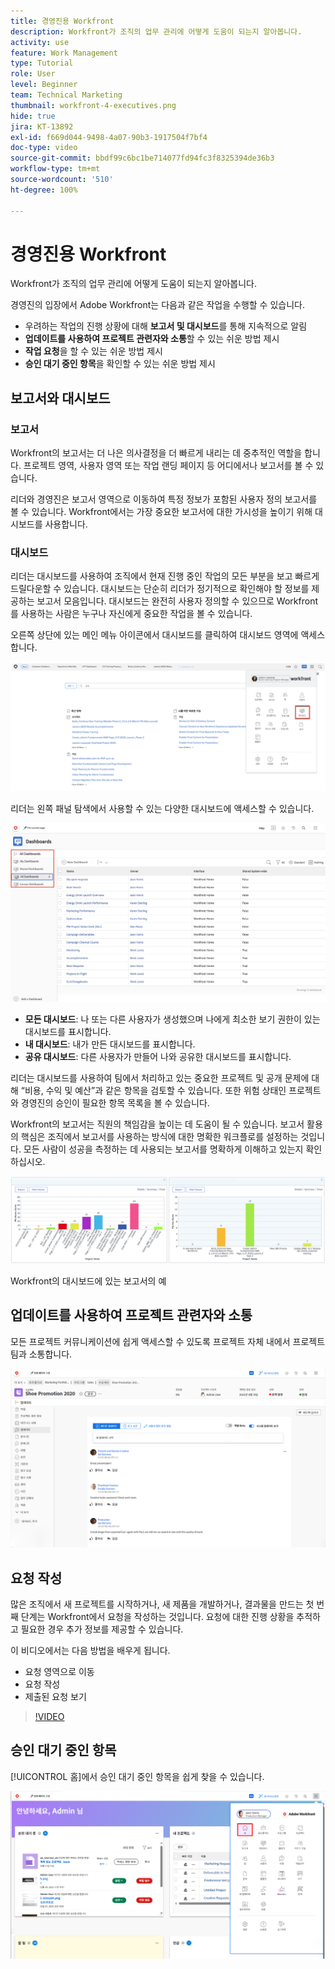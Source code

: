 ```yaml
---
title: 경영진용 Workfront
description: Workfront가 조직의 업무 관리에 어떻게 도움이 되는지 알아봅니다.
activity: use
feature: Work Management
type: Tutorial
role: User
level: Beginner
team: Technical Marketing
thumbnail: workfront-4-executives.png
hide: true
jira: KT-13892
exl-id: f669d044-9498-4a07-90b3-1917504f7bf4
doc-type: video
source-git-commit: bbdf99c6bc1be714077fd94fc3f8325394de36b3
workflow-type: tm+mt
source-wordcount: '510'
ht-degree: 100%

---
```


# 경영진용 Workfront

Workfront가 조직의 업무 관리에 어떻게 도움이 되는지 알아봅니다.

경영진의 입장에서 Adobe Workfront는 다음과 같은 작업을 수행할 수 있습니다.

* 우려하는 작업의 진행 상황에 대해 **보고서 및 대시보드**&#x200B;를 통해 지속적으로 알림
* **업데이트를 사용하여 프로젝트 관련자와 소통**&#x200B;할 수 있는 쉬운 방법 제시
* **작업 요청**&#x200B;을 할 수 있는 쉬운 방법 제시
* **승인 대기 중인 항목**&#x200B;을 확인할 수 있는 쉬운 방법 제시

## 보고서와 대시보드

### 보고서

Workfront의 보고서는 더 나은 의사결정을 더 빠르게 내리는 데 중추적인 역할을 합니다. 프로젝트 영역, 사용자 영역 또는 작업 랜딩 페이지 등 어디에서나 보고서를 볼 수 있습니다.

리더와 경영진은 보고서 영역으로 이동하여 특정 정보가 포함된 사용자 정의 보고서를 볼 수 있습니다. Workfront에서는 가장 중요한 보고서에 대한 가시성을 높이기 위해 대시보드를 사용합니다.

### 대시보드

리더는 대시보드를 사용하여 조직에서 현재 진행 중인 작업의 모든 부분을 보고 빠르게 드릴다운할 수 있습니다. 대시보드는 단순히 리더가 정기적으로 확인해야 할 정보를 제공하는 보고서 모음입니다. 대시보드는 완전히 사용자 정의할 수 있으므로 Workfront를 사용하는 사람은 누구나 자신에게 중요한 작업을 볼 수 있습니다.

오른쪽 상단에 있는 메인 메뉴 아이콘에서 대시보드를 클릭하여 대시보드 영역에 액세스합니다.

![메인 메뉴에 있는 대시보드 옵션의 이미지](assets/workfront-4-executives-1.png)

리더는 왼쪽 패널 탐색에서 사용할 수 있는 다양한 대시보드에 액세스할 수 있습니다.

![대시보드 페이지의 이미지](assets/workfront-4-executives-2.png)

* **모든 대시보드**: 나 또는 다른 사용자가 생성했으며 나에게 최소한 보기 권한이 있는 대시보드를 표시합니다.
* **내 대시보드**: 내가 만든 대시보드를 표시합니다.
* **공유 대시보드**: 다른 사용자가 만들어 나와 공유한 대시보드를 표시합니다.

리더는 대시보드를 사용하여 팀에서 처리하고 있는 중요한 프로젝트 및 공개 문제에 대해 “비용, 수익 및 예산”과 같은 항목을 검토할 수 있습니다. 또한 위험 상태인 프로젝트와 경영진의 승인이 필요한 항목 목록을 볼 수 있습니다.

Workfront의 보고서는 직원의 책임감을 높이는 데 도움이 될 수 있습니다. 보고서 활용의 핵심은 조직에서 보고서를 사용하는 방식에 대한 명확한 워크플로를 설정하는 것입니다. 모든 사람이 성공을 측정하는 데 사용되는 보고서를 명확하게 이해하고 있는지 확인하십시오.

![Workfront의 대시보드에 있는 보고서의 예 ](assets/workfront-4-executives-3.png)

Workfront의 대시보드에 있는 보고서의 예

## 업데이트를 사용하여 프로젝트 관련자와 소통

모든 프로젝트 커뮤니케이션에 쉽게 액세스할 수 있도록 프로젝트 자체 내에서 프로젝트 팀과 소통합니다.

![업데이트 페이지의 이미지](assets/workfront-4-executives-4.png)


## 요청 작성

많은 조직에서 새 프로젝트를 시작하거나, 새 제품을 개발하거나, 결과물을 만드는 첫 번째 단계는 Workfront에서 요청을 작성하는 것입니다. 요청에 대한 진행 상황을 추적하고 필요한 경우 추가 정보를 제공할 수 있습니다.

이 비디오에서는 다음 방법을 배우게 됩니다.

* 요청 영역으로 이동
* 요청 작성
* 제출된 요청 보기

>[!VIDEO](https://video.tv.adobe.com/v/3413117/?quality=12&learn=on&enablevpops=1&captions=kor)

## 승인 대기 중인 항목

[!UICONTROL 홈]에서 승인 대기 중인 항목을 쉽게 찾을 수 있습니다.

![홈 페이지의 이미지](assets/workfront-4-executives-5.png)

